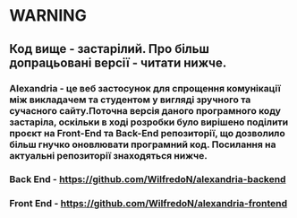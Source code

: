 # WARNING
## Код вище - застарілий. Про більш допрацьовані версії - читати нижче.

### Alexandria - це веб застосунок для спрощення комунікації між викладачем та студентом у вигляді зручного та сучасного сайту.Поточна версія даного програмного коду застаріла, оскільки в ході розробки було вирішено поділити проєкт на Front-End та Back-End репозиторії, що дозволило більш гнучко оновлювати програмний код. Посилання на актуальні репозиторії знаходяться нижче.
### Back End - https://github.com/WilfredoN/alexandria-backend
### Front End - https://github.com/WilfredoN/alexandria-frontend
